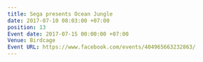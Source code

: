 ```yaml
---
title: Sega presents Ocean Jungle
date: 2017-07-10 08:03:00 +07:00
position: 13
Event date: 2017-07-15 00:00:00 +07:00
Venue: Birdcage
Event URL: https://www.facebook.com/events/404965663232863/
---
```


